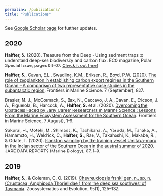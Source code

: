```yaml
---
permalink: /publications/
title: "Publications"
---
```


See [Google Scholar page](https://scholar.google.com/citations?user=STbyB6EAAAAJ&hl=en) for further updates. 

## 2020
**Halfter, S.** (2020). Treasure from the Deep - Using sediment traps to understand deep-sea biodiversity and carbon flux. ECO magazine, Polar Special Issue, pages 64-67. [Check it out here!](http://digital.ecomagazine.com/publication/?i=674747&ver=html5&p=64) 

**Halfter, S.**, Cavan, E.L., Swadling, K.M., Eriksen, R., Boyd, P.W. (2020). [The role of zooplankton in establishing carbon export regimes in the Southern Ocean – A comparison of two representative case studies in the subantarctic region](https://doi.org/10.3389/fmars.2020.567917). Frontiers in Marine Science. 7 (September), 837. 

Brasier, M. J., McCormack, S., Bax, N., Caccavo, J. A., Cavan, E., Ericson, J. A., Figuerola, B., Hancock, A., **Halfter, S.** et al. (2020). [Overcoming the Obstacles Faced by Early Career Researchers in Marine Science : Lessons From the Marine Ecosystem Assessment for the Southern Ocean](https://doi.org/10.3389/fmars.2020.00692). Frontiers in Marine Science, 7(August), 1–9. 

Sakurai, H., Moteki, M., Shimada, K., Tachibana, A., Yasuda, M., Tanaka, A., Hamamoto, H., Weldrick, C., **Halfter, S.**, Rae, V., Takahashi, K., Makabe, R., & Odate, T. (2020). [Plankton sampling by the training vessel Umitaka-maru in the Indian sector of the Southern Ocean in the austral summer of 2020](https://www.researchgate.net/publication/343442106_Plankton_sampling_by_the_training_vessel_Umitaka-maru_in_the_Indian_sector_of_the_Southern_Ocean_in_the_austral_summer_of_2020). JARE DATA REPORTS (Marine Biology), 67, 1–8. 

## 2019

**Halfter, S.**, & Coleman, C. O. (2019). [Chevreuxiopsis franki gen. n., sp. n. (Crustacea, Amphipoda,Thoriellidae ) from the deep sea southwest of Tasmania](https://doi.org/10.3897/zse.95.32548). Zoosystematics and Evolution, 95(1), 125–132. 
